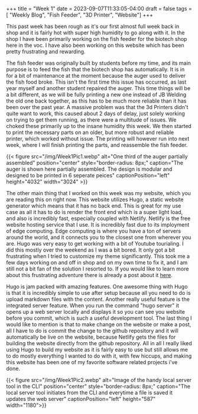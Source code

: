 +++
title = "Week 1"
date = 2023-09-07T11:33:05-04:00
draft = false
tags = [ "Weekly Blog", "Fish Feeder", "3D Printer", "Website"]
+++

This past week has been rough as it's our first almost full week back in shop and it is fairly hot with super high humidity to go along with it. In the shop I have been primarily working on the fish feeder for the biotech shop here in the voc. I have also been working on this website which has been pretty frustrating and rewarding.


The fish feeder was originally built by students before my time, and its main purpose is to feed the fish that the biotech shop has automatically. It is in for a bit of maintenance at the moment because the auger used to deliver the fish food broke. This isn't the first time this issue has occurred, as last year myself and another student repaired the auger. This time things will be a bit different, as we will be fully printing a new one instead of JB Welding the old one back together, as this has to be much more reliable than it has been over the past year. A massive problem was that the 3d Printers didn't quite want to work, this caused about 2 days of delay, just solely working on trying to get them running, as there were a multitude of issues. We choked these primarily up to the insane humidity this week. We then started to print the necessary parts on an older, but more robust and reliable printer, which worked without issue. The printing will however run into next week, where I will finish printing the parts, and reassemble the fish feeder.

{{< figure src="/img/Week1Pic1.webp" alt="One third of the auger partially assembled" position="center" style="border-radius: 8px;" caption="The auger is shown here partially assembled. The design is modular and designed to be printed in 6 seperate peices" captionPosition="left" height="4032" width="3024" >}}

The other main thing that I worked on this week was my website, which you are reading this on right now. This website utilizes Hugo, a static website generator which means that it has no back end. This is great for my use case as all it has to do is render the front end which is a super light load, and also is incredibly fast, especially coupled with Netlify. Netlify is the free website hosting service that I use. It is incredibly fast due to its imployment of edge computing. Edge computing is where you have a ton of servers around the world, and it connects you to the closest one from wherever you are. Hugo was very easy to get working with a bit of Youtube tourialing. I did this mostly over the weekend as I was a bit bored. It only got a bit frustrating when I tried to customize my theme significantly. This took me a few days working on and off in shop and on my own time to fix it, and I am still not a bit fan of the solution I resorted to. If you would like to learn more about this frustrating adventure there is already a post about it [here](https://benwirz.netlify.app/posts/customtheme/). 

Hugo is jam packed with amazing features. One awesome thing with Hugo is that it is incredibly simple to use after setup because all you need to do is upload markdown files with the content.  Another really useful feature is the integrated server feature. When you run the command "hugo server" it opens up a web server locally and displays it so you can see you website before you commit, which is such a useful development tool. The last thing I would like to mention is that to make change on the website or make a post, all I have to do is commit the change to the github repository and it will automatically be live on the website, because Netlify gets the files for building the website directly from the github repository. All in all I really liked using Hugo to build my website as it is fairly easy to use but still allows me to do mostly everything I wanted to do with it, with few hiccups, and making this website has been one of my favorite software related projects i've done. 


{{< figure src="/img/Week1Pic2.webp" alt="Image of the handy local server tool in the CLI" position="center" style="border-radius: 8px;" caption="The local server tool initiates from the CLI and everytime a file is saved it updates the web server" captionPosition="left" height="587" width="1180">}}
